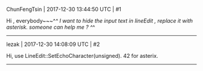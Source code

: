 ChunFengTsin | 2017-12-30 13:44:50 UTC | #1

Hi , everybody~~~^_^
I want to hide the input text in lineEdit , replace it with asterisk.
someone can help me  ?
^_^

-------------------------

lezak | 2017-12-30 14:08:09 UTC | #2

Hi, use LineEdit::SetEchoCharacter(unsigned). 42 for asterix.

-------------------------

